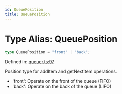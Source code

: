 ```yaml
---
id: QueuePosition
title: QueuePosition
---
```


<!-- DO NOT EDIT: this page is autogenerated from the type comments -->

# Type Alias: QueuePosition

```ts
type QueuePosition = "front" | "back";
```

Defined in: [queuer.ts:97](https://github.com/tanstack/pacer/blob/main/packages/pacer/src/queuer.ts#L97)

Position type for addItem and getNextItem operations.

- 'front': Operate on the front of the queue (FIFO)
- 'back': Operate on the back of the queue (LIFO)
